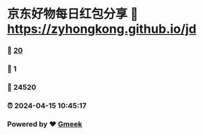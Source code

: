 # 京东好物每日红包分享 :link: https://zyhongkong.github.io/jd 
### :page_facing_up: [20](https://zyhongkong.github.io/jd/tag.html) 
### :speech_balloon: 1 
### :hibiscus: 24520 
### :alarm_clock: 2024-04-15 10:45:17 
### Powered by :heart: [Gmeek](https://github.com/Meekdai/Gmeek)
